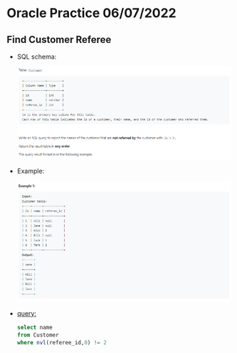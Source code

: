 # Oracle Practice 06/07/2022

## Find Customer Referee

- SQL schema:

  ![find_customer_referee_sql_schema](../img_sql_schema/7/6_find_customer_referee_sql_schema.png)

- Example:

  ![find_customer_referee](../img_example/7/6_find_customer_referee.png)

- <ins>query:</ins>
  ```sql
  select name
  from Customer
  where nvl(referee_id,0) != 2
  ```
